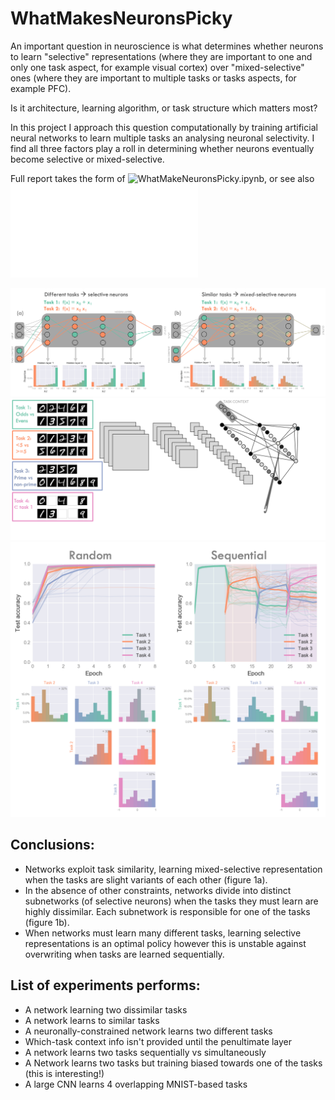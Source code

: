 # WhatMakesNeuronsPicky

An important question in neuroscience is what determines whether neurons to learn "selective" representations (where they are important to one and only one task aspect, for example visual cortex) over "mixed-selective" ones (where they are important to multiple tasks or tasks aspects, for example PFC). 

Is it architecture, learning algorithm, or task structure which matters most? 

In this project I approach this question computationally by training artificial neural networks to learn multiple tasks an analysing neuronal selectivity. I find all three factors play a roll in determining whether neurons eventually become selective or mixed-selective.

Full report takes the form of ![WhatMakeNeuronsPicky.ipynb](WhatMakeNeuronsPicky.ipynb), or see also  ![finalPrenetationSlides.pdf](finalPresentationSlides.pdf)

![](./Figures/readme1.png)
![](./Figures/readme2.png)
![](./Figures/readme3.png)

## Conclusions: 
* Networks exploit task similarity, learning mixed-selective representation when the tasks are slight variants of each other (figure 1a).
* In the absence of other constraints, networks divide into distinct subnetworks (of selective neurons) when the tasks they must learn are highly dissimilar. Each subnetwork is responsible for one of the tasks (figure 1b).  
* When networks must learn many different tasks, learning selective representations is an optimal policy however this is unstable against overwriting when tasks are learned sequentially. 


## List of experiments performs: 
* A network learning two dissimilar tasks
* A network learns to similar tasks 
* A neuronally-constrained network learns two different tasks
* Which-task context info isn't provided until the penultimate layer
* A network learns two tasks sequentially vs simultaneously
* A Network learns two tasks but training biased towards one of the tasks (this is interesting!)
* A large CNN learns 4 overlapping MNIST-based tasks 

